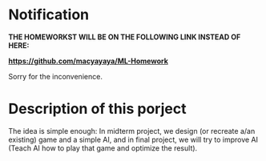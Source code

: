 # Notification

**THE HOMEWORKST WILL BE ON THE FOLLOWING LINK INSTEAD OF HERE:**

**https://github.com/macyayaya/ML-Homework**

Sorry for the inconvenience.

# Description of this porject

The idea is simple enough: In midterm project, we design (or recreate a/an existing) game and a simple AI, and in final project, we will try to improve AI (Teach AI how to play that game and optimize the result).